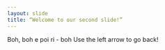 ```yaml
---
layout: slide
title: “Welcome to our second slide!”
---
```

Boh, boh e poi ri - boh
Use the left arrow to go back!
